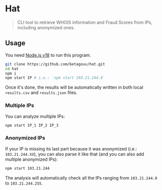# Hat

> CLI tool to retrieve WHOIS information and Fraud Scores from IPs, including anonymized ones.

## Usage

You need [Node.js v18](https://nodejs.org) to run this program.

```sh
git clone https://github.com/betagouv/hat.git
cd hat
npm i
npm start IP # i.e.: `npm start 103.21.244.0`
```

Once it's done, the results will be automatically written in both local `results.csv` and `results.json` files.

### Multiple IPs

You can analyze multiple IPs:

```sh
npm start IP_1 IP_2 IP_3
```

### Anonymized IPs

If your IP is missing its last part because it was anonymized (i.e.: `103.21.244.XX`),
you can also parse it like that (and you can also add multiple anonymized IPs):

```sh
npm start 103.21.244
```

The analysis will automatically check all the IPs ranging from `103.21.244.0` to `103.21.244.255`.
